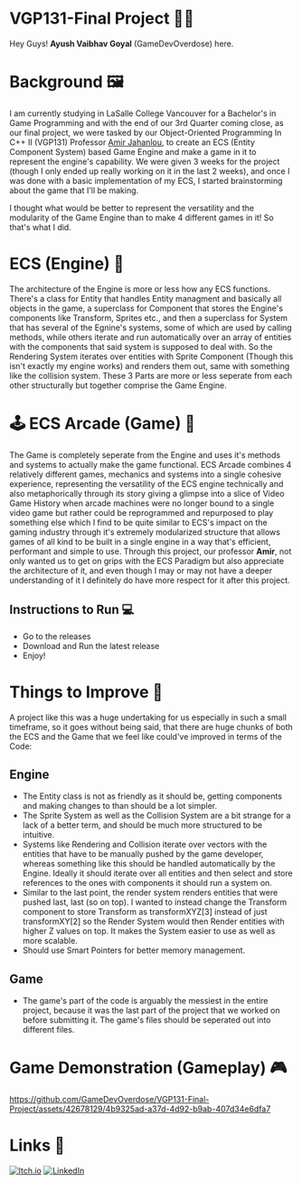 # VGP131-Final Project 👨‍💻

Hey Guys! __Ayush Vaibhav Goyal__ (GameDevOverdose) here.



# Background 🖼️

I am currently studying in LaSalle College Vancouver for a Bachelor's in Game Programming and with the end of our 3rd Quarter coming close, as our final project, we were tasked by our Object-Oriented Programming In C++ II (VGP131) Professor [Amir Jahanlou](https://github.com/AmirJahan), to create an ECS (Entity Component System) based Game Engine and make a game in it to represent the engine's capability. We were given 3 weeks for the project (though I only ended up really working on it in the last 2 weeks), and once I was done with a basic implementation of my ECS, I started brainstorming about the game that I'll be making.

I thought what would be better to represent the versatility and the modularity of the Game Engine than to make 4 different games in it! So that's what I did.


# ECS (Engine) 🚂

The architecture of the Engine is more or less how any ECS functions. There's a class for Entity that handles Entity managment and basically all objects in the game, a superclass for Component that stores the Engine's components like Transform, Sprites etc., and then a superclass for System that has several of the Egnine's systems, some of which are used by calling methods, while others iterate and run automatically over an array of entities with the components that said system is supposed to deal with. So the Rendering System iterates over entities with Sprite Component (Though this isn't exactly my engine works) and renders them out, same with something like the collision system. These 3 Parts are more or less seperate from each other structurally but together comprise the Game Engine.


# 🕹️ ECS Arcade (Game) 👾

The Game is completely seperate from the Engine and uses it's methods and systems to actually make the game functional. ECS Arcade combines 4 relatively different games, mechanics and systems into a single cohesive experience, representing the versatility of the ECS engine technically and also metaphorically through its story giving a glimpse into a slice of Video Game History when arcade machines were no longer bound to a single video game but rather could be reprogrammed and repurposed to play something else which I find to be quite similar to ECS's impact on the gaming industry through it's extremely modularized structure that allows games of all kind to be built in a single engine in a way that's efficient, performant and simple to use. Through this project, our professor __Amir__, not only wanted us to get on grips with the ECS Paradigm but also appreciate the architecture of it, and even though I may or may not have a deeper understanding of it I definitely do have more respect for it after this project.


## Instructions to Run 💻

- Go to the releases
- Download and Run the latest release
- Enjoy!

# Things to Improve 🎯

A project like this was a huge undertaking for us especially in such a small timeframe, so it goes without being said, that there are huge chunks of both the ECS and the Game that we feel like could've improved in terms of the Code:

## Engine

- The Entity class is not as friendly as it should be, getting components and making changes to than should be a lot simpler.
- The Sprite System as well as the Collision System are a bit strange for a lack of a better term, and should be much more structured to be intuitive.
- Systems like Rendering and Collision iterate over vectors with the entities that have to be manually pushed by the game developer, whereas something like this should be handled automatically by the Engine. Ideally it should iterate over all entities and then  select and store references to the ones with components it should run a system on.
- Similar to the last point, the render system renders entities that were pushed last, last (so on top). I wanted to instead change the Transform component to store Transform as transformXYZ[3] instead of just transformXY[2] so the Render System would then Render entities with higher Z values on top. It makes the System easier to use as well as more scalable.
- Should use Smart Pointers for better memory management.

## Game

- The game's part of the code is arguably the messiest in the entire project, because it was the last part of the project that we worked on before submitting it. The game's files should be seperated out into different files.


# Game Demonstration (Gameplay) 🎮

https://github.com/GameDevOverdose/VGP131-Final-Project/assets/42678129/4b9325ad-a37d-4d92-b9ab-407d34e6dfa7

# Links 🔗

[![Itch.io](https://img.shields.io/badge/itch.io-%23FF0B34.svg?logo=Itch.io&logoColor=white)](https://gamedevoverdose.itch.io/)  [![LinkedIn](https://img.shields.io/badge/Linkedin-%230077B5.svg?logo=linkedin&logoColor=white)](https://ca.linkedin.com/in/ayush-vaibhav-goyal-aa17952b6)

